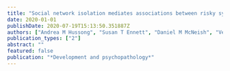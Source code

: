 ```yaml
---
title: "Social network isolation mediates associations between risky symptoms and substance use in the high school transition"
date: 2020-01-01
publishDate: 2020-07-19T15:13:50.351887Z
authors: ["Andrea M Hussong", "Susan T Ennett", "Daniel M McNeish", "Veronica T Cole", "Nisha C Gottfredson", "W Andrew Rothenberg", "Robert W Faris"]
publication_types: ["2"]
abstract: ""
featured: false
publication: "*Development and psychopathology*"
---
```


